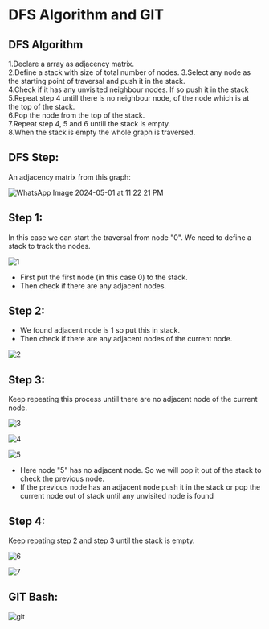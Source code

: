 

# DFS Algorithm and GIT




## DFS Algorithm
1.Declare a array as adjacency matrix.  
2.Define a stack with size of total number of nodes.
3.Select any node as the starting point of traversal and push it in the stack.  
4.Check if it has any unvisited neighbour nodes. If so push it in the stack  
5.Repeat step 4 untill there is no neighbour node, of the node which is at the top of the stack.  
6.Pop the node from the top of the stack.  
7.Repeat step 4, 5 and 6 untill the stack is empty.  
8.When the stack is empty the whole graph is traversed.   
## DFS Step:
An adjacency matrix from this graph:

![WhatsApp Image 2024-05-01 at 11 22 21 PM](https://github.com/AbrarShazid/spring/assets/137707705/17b17249-477f-45c7-9027-1a77f04d2583)

## Step 1:
In this case we can start the traversal from node "0". We need to define a stack to track the nodes.

![1](https://github.com/AbrarShazid/spring/assets/137707705/b9943adf-0f66-457f-a0b1-ca3d77adda92)

* First put the first node (in this case 0) to the stack.
* Then check if there are any adjacent nodes.

## Step 2:
* We found adjacent node is 1 so put this in stack.
* Then check if there are any adjacent nodes of the current node.

![2](https://github.com/AbrarShazid/spring/assets/137707705/11707811-eafd-4b79-bfbc-7a0b0eb51b04)

## Step 3:
Keep repeating this process untill there are no adjacent node of the current node.

![3](https://github.com/AbrarShazid/spring/assets/137707705/ec478822-c243-4836-b546-7afb01ce1292)

![4](https://github.com/AbrarShazid/spring/assets/137707705/bd3349ad-7da0-444d-9123-497711ca94e6)

![5](https://github.com/AbrarShazid/spring/assets/137707705/6ef9b9a5-d9e6-4578-9fa5-cd29616976eb)

* Here node "5" has no adjacent node. So we will pop it out of the stack to check the previous node.
* If the previous node has an adjacent node push it in the stack or pop the current node out of stack until any unvisited node is found

## Step 4:
Keep repating step 2 and step 3 until the stack is empty.

![6](https://github.com/AbrarShazid/spring/assets/137707705/c285683e-f201-490a-a644-036fb08298de)

![7](https://github.com/AbrarShazid/spring/assets/137707705/02a61831-565a-44ff-97ae-b35f50376a2a)







## GIT Bash:  


![git](https://github.com/AbrarShazid/spring/assets/137707705/bff2ff9b-4fe5-4a29-adb1-8454d9e19e14)
